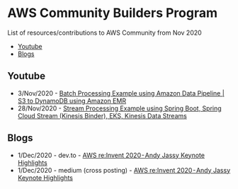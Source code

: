 # AWS Community Builders Program
List of resources/contributions to AWS Community from Nov 2020
- [Youtube](#youtube)
- [Blogs](#blogs)

## Youtube
- 3/Nov/2020 - [Batch Processing Example using Amazon Data Pipeline | S3 to DynamoDB using Amazon EMR](https://www.youtube.com/watch?v=txrG-w6oN1M)
- 28/Nov/2020 - [Stream Processing Example using Spring Boot, Spring Cloud Stream (Kinesis Binder), EKS, Kinesis Data Streams](https://youtu.be/BIy6n-uXWCY)

## Blogs
- 1/Dec/2020 - dev.to - [AWS re:Invent 2020 - Andy Jassy Keynote Highlights](https://dev.to/aws-builders/aws-re-invent-2020-andy-jassy-keynote-highlights-2cok)
- 1/Dec/2020 - medium (cross posting) - [AWS re:Invent 2020 - Andy Jassy Keynote Highlights](https://medium.com/techprimers/aws-re-invent-2020-andy-jassy-keynote-highlights-7e554c9c6c1f)
